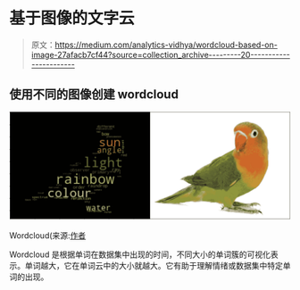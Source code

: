# 基于图像的文字云

> 原文：<https://medium.com/analytics-vidhya/wordcloud-based-on-image-27afacb7cf44?source=collection_archive---------20----------------------->

## 使用不同的图像创建 wordcloud

![](img/b78f8d1cfb9b2ecae72316c6d9fc7d40.png)

Wordcloud(来源:[作者](https://www.linkedin.com/in/himanshusharmads/)

Wordcloud 是根据单词在数据集中出现的时间，不同大小的单词簇的可视化表示。单词越大，它在单词云中的大小就越大。它有助于理解情绪或数据集中特定单词的出现。